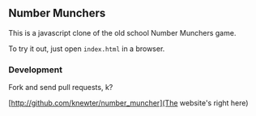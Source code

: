 ## Number Munchers

This is a javascript clone of the old school Number Munchers game.

To try it out, just open `index.html` in a browser.

### Development

Fork and send pull requests, k?

[http://github.com/knewter/number_muncher](The website's right here)
